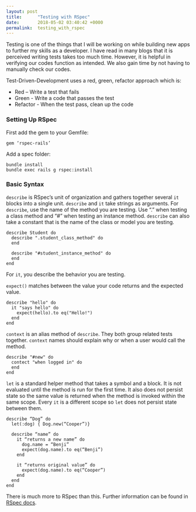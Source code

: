 ```yaml
---
layout: post
title:      "Testing with RSpec"
date:       2018-05-02 03:40:42 +0000
permalink:  testing_with_rspec
---
```



Testing is one of the things that I will be working on while building new apps to further my skills as a developer. I have read in many blogs that it is perceived writing tests takes too much time. However, it is helpful in verifying our codes function as intended. We also gain time by not having to manually check our codes. 

Test-Driven-Development uses a red, green, refactor approach which is: 
- Red – Write a test that fails 
- Green - Write a code that passes the test 
- Refactor - When the test pass, clean up the code 

### Setting Up RSpec

First add the gem to your Gemfile:
```
gem ‘rspec-rails’
```

Add a spec folder:
```
bundle install 
bundle exec rails g rspec:install 
```

### Basic Syntax

`describe` is RSpec’s unit of organization and gathers together several `it` blocks into a single unit. `describe` and `it` take strings as arguments. For `describe`, use the name of the method you are testing.  Use “.” when testing a class method and “#” when testing an instance method. `describe` can also take a constant that is the name of the class or model you are testing. 

```
describe Student do 
  describe ".student_class_method" do 
  end 
	
  describe "#student_instance_method" do 
  end 
end
```

For `it`, you describe the behavior you are testing.

`expect()` matches between the value your code returns and the expected value. 

```
describe "hello" do 
  it "says hello" do
    expect(hello).to eq("Hello!")
  end
end 
```

`context` is an alias method of `describe`. They both group related tests together. `context` names should explain why or when a user would call the method.

```
describe "#new" do 
  contect "when logged in" do 
  end 
end 
```

`let` is a standard helper method that takes a symbol and a block. It is not evaluated until the method is run for the first time. It also does not persist state so the same value is returned when the method is invoked within the same scope. Every `it` is a different scope so `let` does not persist state between them.   

```
describe “Dog” do 
  let(:dog) { Dog.new(“Cooper”)}

  describe “name” do 
    it “returns a new name” do 
      dog.name = “Benji” 
      expect(dog.name).to eq(“Benji”)
    end 

    it “returns original value” do 
      expect(dog.name).to eq(“Cooper”)
    end 
  end 
end 
```

There is much more to RSpec than this. Further information can be found in [RSpec docs](https://relishapp.com/rspec/rspec-core/v/2-4/docs).





